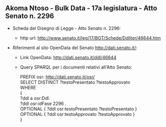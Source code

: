 ## Akoma Ntoso - Bulk Data - 17a legislatura - Atto Senato n. 2296 ##

* Scheda del Disegno di Legge - Atto Senato n. 2296:
	* http url: http://www.senato.it/leg/17/BGT/Schede/Ddliter/46644.htm

* Riferimenti al sito OpenData del Senato http://dati.senato.it/:
	* Link OpenData: http://dati.senato.it/ddl/46644
	* Query SPARQL per i documenti relativi all'Atto Senato:

        PREFIX osr: <http://dati.senato.it/osr/>  
		SELECT DISTINCT ?testoPresentato ?testoApprovato  
		WHERE  
		{  
		    ?ddl a osr:Ddl.  
		    ?ddl osr:idFase 2296 .  
		    OPTIONAL { ?ddl osr:testoPresentato ?testoPresentato }  
		    OPTIONAL { ?ddl osr:testoApprovato ?testoApprovato }  
		}
		